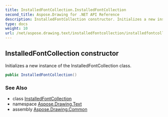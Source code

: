 ```yaml
---
title: InstalledFontCollection.InstalledFontCollection
second_title: Aspose.Drawing for .NET API Reference
description: InstalledFontCollection constructor. Initializes a new instance of the InstalledFontCollection class
type: docs
weight: 10
url: /net/aspose.drawing.text/installedfontcollection/installedfontcollection/
---
```

## InstalledFontCollection constructor

Initializes a new instance of the InstalledFontCollection class.

```csharp
public InstalledFontCollection()
```

### See Also

* class [InstalledFontCollection](../)
* namespace [Aspose.Drawing.Text](../../installedfontcollection/)
* assembly [Aspose.Drawing.Common](../../../)


